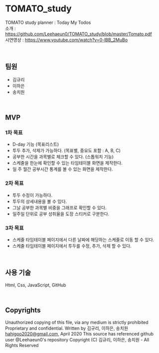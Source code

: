 # TOMATO_study
TOMATO study planner : Today My Todos    
소개 : https://github.com/Leehaeun0/TOMATO_study/blob/master/Tomato.pdf    
시연영상 : https://www.youtube.com/watch?v=0-lBB_2MuBo   

<br />

## 팀원

* 김규리
* 이하은
* 송치원

<br />

## MVP

### 1차 목표

* D-day 기능 (목표리스트)
* 투두 추가, 삭제가 가능하다. (목표별, 중요도 포함 : A, B, C)
* 공부한 시간을 과목별로 체크할 수 있다. (스톱워치 기능)
* 스케줄을 한눈에 확인할 수 있는 타임테이블 화면을 제작한다.
* 일 주 월간 공부시간 통계를 볼 수 있는 화면을 제작한다.


### 2차 목표

* 투두 수정이 가능하다.
* 투두의 상세내용을 볼 수 있다.
* 그날 공부한 과목별 비중을 그래프로 확인할 수 있다.
* 일주일 단위로 공부 성취율을 도장 스티커로 구분한다.


### 3차 목표

* 스케줄 타임테이블 페이지에서 다른 날짜에 해당하는 스케줄로 이동 할 수 있다.
* 스케줄 타임테이블 페이지에서 투두를 수정, 추가, 삭제 할 수 있다.

<br />

## 사용 기술

Html, Css, JavaScript, GitHub

<br />

## Copyrights

Unauthorized copying of this file, via any medium is strictly prohibited Proprietary and confidential. Written by 김규리, 이하은, 송치원 hahigoo2020@gmail.com, April 2020 This source has referenced github user @Leehaeun0's repository Copyright (C) 김규리, 이하은, 송치원 - All Rights Reserved
